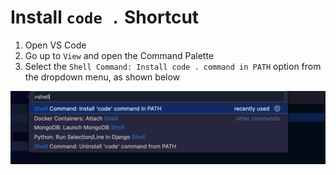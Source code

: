 # Install `code .` Shortcut

1. Open VS Code
2. Go up to `View` and open the Command Palette
3. Select the `Shell Command: Install code . command in PATH` option from the dropdown menu, as shown below

![code shortcut img](./code.shortcut.png)
